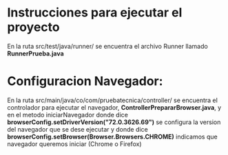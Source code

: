 # Instrucciones para ejecutar el proyecto

En la ruta src/test/java/runner/ se encuentra el archivo Runner llamado **RunnerPrueba.java**

# Configuracion Navegador:

En la ruta src/main/java/co/com/pruebatecnica/controller/ se encuentra el controlador para ejecutar el navegador,
**ControllerPrepararBrowser.java**, y en el metodo iniciarNavegador donde dice **browserConfig.setDriverVersion("72.0.3626.69")**
se configura la version del navegador que se dese ejecutar y donde dice **browserConfig.setBrowser(Browser.Browsers.CHROME)**
indicamos que navegador queremos iniciar (Chrome o Firefox)
